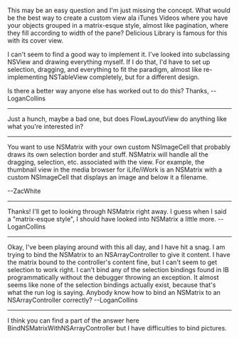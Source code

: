 This may be an easy question and I'm just missing the concept. What would be the best way to create a custom view ala iTunes Videos where you have your objects grouped in a matrix-esque style, almost like pagination, where they fill according to width of the pane? Delicious Library is famous for this with its cover view.

I can't seem to find a good way to implement it. I've looked into subclassing NSView and drawing everything myself. If I do that, I'd have to set up selection, dragging, and everything to fit the paradigm, almost like re-implementing NSTableView completely, but for a different design.

Is there a better way anyone else has worked out to do this? Thanks, --LoganCollins

----

Just a hunch, maybe a bad one, but does FlowLayoutView do anything like what you're interested in?

----

You want to use NSMatrix with your own custom NSImageCell that probably draws its own selection border and stuff. NSMatrix will handle all the dragging, selection, etc. associated with the view. For example, the thumbnail view in the media browser for iLife/iWork is an NSMatrix with a custom NSImageCell that displays an image and below it a filename.

--ZacWhite

----

Thanks! I'll get to looking through NSMatrix right away. I guess when I said a "matrix-esque style", I should have looked into NSMatrix a little more. --LoganCollins

----

Okay, I've been playing around with this all day, and I have hit a snag. I am trying to bind the NSMatrix to an NSArrayController to give it content. I have the matrix bound to the controller's content fine, but I can't seem to get selection to work right. I can't bind any of the selection bindings found in IB programmatically without the debugger throwing an exception. It almost seems like none of the selection bindings actually exist, because that's what the run log is saying. Anybody know how to bind an NSMatrix to an NSArrayController correctly? --LoganCollins

----

I think you can find a part of the answer here BindNSMatrixWithNSArrayController but I have difficulties to bind pictures.
